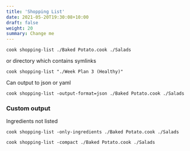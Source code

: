 ```yaml
---
title: 'Shopping List'
date: 2021-05-20T19:30:08+10:00
draft: false
weight: 20
summary: Change me
---
```




```
cook shopping-list ./Baked Potato.cook ./Salads
```

or directory which contains symlinks

```
cook shopping-list "./Week Plan 3 (Healthy)"
```

Can output to json or yaml

```
cook shopping-list -output-format=json ./Baked Potato.cook ./Salads
```

### Custom output

Ingredients not listed

```
cook shopping-list -only-ingredients ./Baked Potato.cook ./Salads
```



```
cook shopping-list -compact ./Baked Potato.cook ./Salads
```
